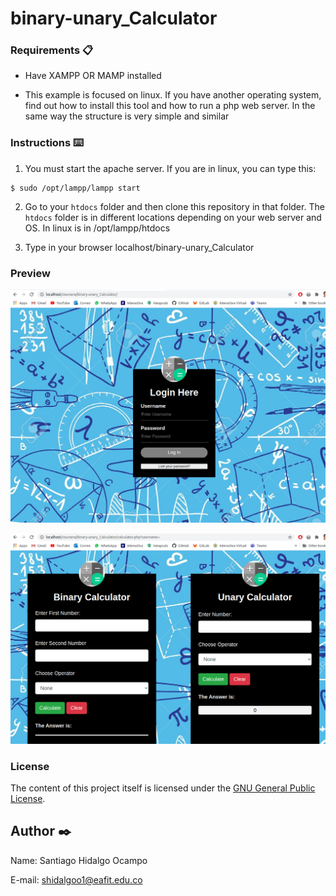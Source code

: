 # binary-unary_Calculator


### Requirements 📋

- Have XAMPP OR MAMP installed

- This example is focused on linux. If you have another operating system, find out how to
    install this tool and how to run a php web server. In the same way the structure is very simple and similar

### Instructions ⌨️



1. You must start the apache server. If you are in linux, you can type this:

```
$ sudo /opt/lampp/lampp start
```

2. Go to your `htdocs` folder and then clone this repository  in that folder. The `htdocs` folder is in different locations depending on your web server and OS. In linux is in /opt/lampp/htdocs

3. Type in your browser localhost/binary-unary_Calculator


### Preview ###

![Login](./img/login.png "Login preview")

![Calculator](./img/calculator.png "Calculator preview")


### License ###

The content of this project itself is licensed under the [GNU General Public License](https://www.gnu.org/licenses/gpl-3.0.html).


## Author ✒️

Name: Santiago Hidalgo Ocampo

E-mail: shidalgoo1@eafit.edu.co